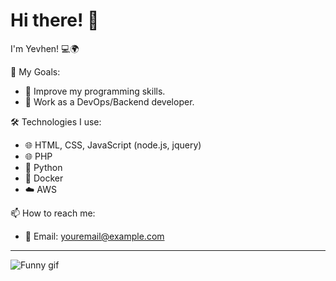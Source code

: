 # Hi there! 👋
I'm Yevhen! 💻🌍

🎯 My Goals:
- 🚀 Improve my programming skills.
- 🌟 Work as a DevOps/Backend developer.

🛠️ Technologies I use:
- 🌐 HTML, CSS, JavaScript (node.js, jquery)
- 🌐 PHP
- 🐍 Python
- 🐳 Docker
- ☁️ AWS

📫 How to reach me:
- 📧 Email: youremail@example.com

---

![Funny gif]([https://media.giphy.com/media/26gsspf0C8BQb6ThS/giphy.gif](https://tenor.com/pl/view/hacker-pepe-santa-christmas-holiday-gif-20528522))
